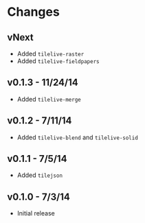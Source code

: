 # Changes

## vNext

* Added `tilelive-raster`
* Added `tilelive-fieldpapers`

## v0.1.3 - 11/24/14

* Added `tilelive-merge`

## v0.1.2 - 7/11/14

* Added `tilelive-blend` and `tilelive-solid`

## v0.1.1 - 7/5/14

* Added `tilejson`

## v0.1.0 - 7/3/14

* Initial release

